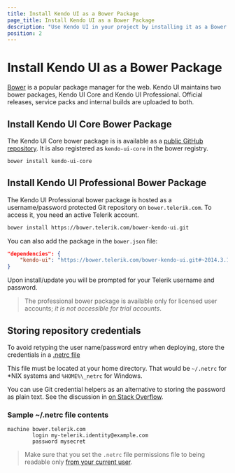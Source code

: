 ```yaml
---
title: Install Kendo UI as a Bower Package
page_title: Install Kendo UI as a Bower Package
description: "Use Kendo UI in your project by installing it as a Bower package"
position: 2
---
```


# Install Kendo UI as a Bower Package

[Bower](http://bower.io/) is a popular package manager for the web. Kendo UI maintains two bower packages, Kendo UI Core and Kendo UI Professional.
Official releases, service packs and internal builds are uploaded to both.

## Install Kendo UI Core Bower Package

The Kendo UI Core bower package is is available as a [public GitHub repository](https://github.com/kendo-labs/bower-kendo-ui). It is also registered as `kendo-ui-core` in the bower registry.

```sh
bower install kendo-ui-core
```

## Install Kendo UI Professional Bower Package

The Kendo UI Professional bower package is hosted as a username/password protected Git repository on `bower.telerik.com`. To access it, you need an active Telerik account.

```sh
bower install https://bower.telerik.com/bower-kendo-ui.git
```

You can also add the package in the `bower.json` file:

```json
"dependencies": {
    "kendo-ui": "https://bower.telerik.com/bower-kendo-ui.git#~2014.3.1425"
}
```

Upon install/update you will be prompted for your Telerik username and password.

> The professional bower package is available only for licensed user accounts; *it is not accessible for trial accounts*.

## Storing repository credentials

To avoid retyping the user name/password entry when deploying, store the credentials in a [.netrc file](http://www.gnu.org/software/inetutils/manual/html_node/The-_002enetrc-File.html)

This file must be located at your home directory. That would be `~/.netrc` for \*NIX systems and `%HOME%\_netrc` for Windows.

You can use Git credential helpers as an alternative to storing the password as plain text.
See the discussion in [on Stack Overflow](http://stackoverflow.com/questions/5343068/is-there-a-way-to-skip-password-typing-when-using-https-github).

### Sample ~/.netrc file contents

```
machine bower.telerik.com
        login my-telerik.identity@example.com
        password mysecret
```

> Make sure that you set the `.netrc` file permissions file to being readable only [from your current user](http://www.mavetju.org/unix/netrc.php).

